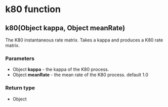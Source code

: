k80 function
============
k80(Object **kappa**, Object **meanRate**)
------------------------------------------

The K80 instantaneous rate matrix. Takes a kappa and produces a K80 rate matrix.

### Parameters

- Object **kappa** - the kappa of the K80 process.
- Object **meanRate** - the mean rate of the K80 process. default 1.0

### Return type

- Object



